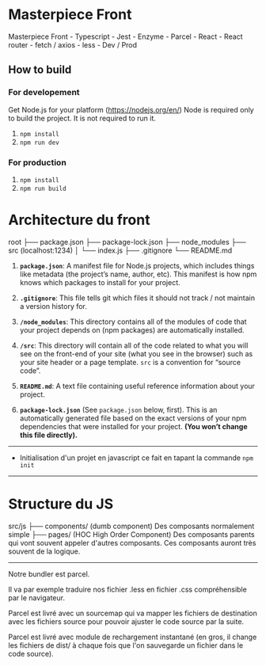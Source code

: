 # Masterpiece Front

Masterpiece Front - Typescript - Jest - Enzyme - Parcel - React - React router - fetch / axios - less - Dev / Prod

## How to build

### For developement

Get Node.js for your platform (https://nodejs.org/en/)
Node is required only to build the project. It is not required to run it.

1. `npm install`
2. `npm run dev`

### For production

1. `npm install`
2. `npm run build`

# Architecture du front

root
├── package.json
├── package-lock.json
├── node_modules
├── src (localhost:1234)
│ └── index.js
├── .gitignore
└── README.md

1. **`package.json`**: A manifest file for Node.js projects, which includes things like metadata (the project’s name, author, etc). This manifest is how npm knows which packages to install for your project.

2. **`.gitignore`**: This file tells git which files it should not track / not maintain a version history for.

3. **`/node_modules`**: This directory contains all of the modules of code that your project depends on (npm packages) are automatically installed.

4. **`/src`**: This directory will contain all of the code related to what you will see on the front-end of your site (what you see in the browser) such as your site header or a page template. `src` is a convention for “source code”.

5. **`README.md`**: A text file containing useful reference information about your project.

6. **`package-lock.json`** (See `package.json` below, first). This is an automatically generated file based on the exact versions of your npm dependencies that were installed for your project. **(You won’t change this file directly).**

---

- Initialisation d'un projet en javascript ce fait en tapant la commande `npm init`

---

# Structure du JS

src/js
├── components/ (dumb component) Des composants normalement simple
├── pages/ (HOC High Order Component) Des composants parents qui vont souvent appeler d'autres composants. Ces composants auront très souvent de la logique.

---

Notre bundler est parcel.

Il va par exemple traduire nos fichier .less en fichier .css compréhensible par le navigateur.

Parcel est livré avec un sourcemap qui va mapper les fichiers de destination avec les fichiers source pour pouvoir ajuster le code source par la suite.

Parcel est livré avec module de rechargement instantané (en gros, il change les fichiers de dist/ à chaque fois que l'on sauvegarde un fichier dans le code source).
